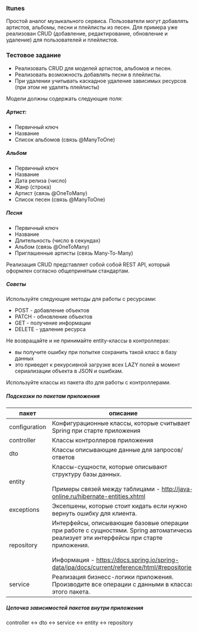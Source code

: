 ### Itunes
Простой аналог музыкального сервиса.
Пользователи могут добавлять артистов, альбомы, песни и плейлисты из песен. 
Для примера уже реализован CRUD (добавление, редактирование, обновление и удаление) для
пользователей и плейлистов. 

### Тестовое задание
- Реализовать CRUD для моделей артистов, альбомов и песен.
- Реализовать возможность добавлять песни в плейлисты. 
- При удалении учитывать каскадное удаление зависимых ресурсов (при этом не удалять плейлисты)

Модели должны содержать следующие поля:

##### Артист:
- Первичный ключ
- Название
- Список альбомов (связь @ManyToOne)

##### Альбом
- Первичный ключ
- Название
- Дата релиза (число)
- Жанр (строка)
- Артист (связь @OneToMany)
- Список песен (связь @ManyToOne)

##### Песня
- Первичный ключ
- Название
- Длительность (число в секундах)
- Альбом (связь @OneToMany)
- Приглашенные артисты (связь Many-To-Many)

Реализация CRUD представляет собой собой REST API, 
который оформлен согласно общепринятым стандартам.  

##### Советы
Используйте следующие методы для работы с ресурсами:
- POST - добавление объектов 
- PATCH - обновление объектов 
- GET - получение информации
- DELETE - удаление ресурса

Не возвращайте и не принимайте entity-классы в контроллерах:
- вы получите ошибку при попытке сохранить такой класс в базу данных
- это приведет к рекурсивной загрузке всех LAZY полей в момент сериализации объекта в JSON и ошибкам.
  
Используйте классы из пакета dto для работы с контроллерами.  

##### Подсказки по пакетам приложения
| пакет         | описание                                                                                                                                                                                                                              |
|---------------|---------------------------------------------------------------------------------------------------------------------------------------------------------------------------------------------------------------------------------------|
| configuration | Конфигурационные классы, которые считывает Spring при старте приложения                                                                                                                                                               |
| controller    | Классы контроллеров приложения                                                                                                                                                                                                        |
| dto           | Классы описывающие данные для запросов/ответов                                                                                                                                                                                        |
| entity        | Классы-сущности, которые описывают структуру базы данных. <br><br> Примеры связей между таблицами - http://java-online.ru/hibernate-entities.xhtml                                                                                            |
| exceptions    | Эксепшены, которые стоит кидать если нужно вернуть ошибку для клиента.                                                                                                                                                                |
| repository    | Интерфейсы, описывающие базовые операции при работе с сущностями. Spring автоматически реализует эти интерфейсы при старте приложения. <br><br> Информация - https://docs.spring.io/spring-data/jpa/docs/current/reference/html/#repositories |
| service       | Реализация бизнесс-логики приложения. Производите все операции с данными в классах этого пакета.                                                                                                                                      |

##### Цепочка зависимостей пакетов внутри приложения
controller <-> dto <-> service <-> entity <-> repository


